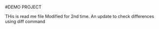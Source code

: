 
#DEMO PROJECT

THis is read me file
Modified for 2nd time.
An update to check differences using diff command
